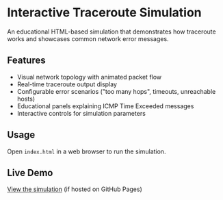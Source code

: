 # Interactive Traceroute Simulation

An educational HTML-based simulation that demonstrates how traceroute works and showcases common network error messages.

## Features
- Visual network topology with animated packet flow
- Real-time traceroute output display
- Configurable error scenarios ("too many hops", timeouts, unreachable hosts)
- Educational panels explaining ICMP Time Exceeded messages
- Interactive controls for simulation parameters

## Usage
Open `index.html` in a web browser to run the simulation.

## Live Demo
[View the simulation](https://yourusername.github.io/traceroute-simulator) (if hosted on GitHub Pages)

